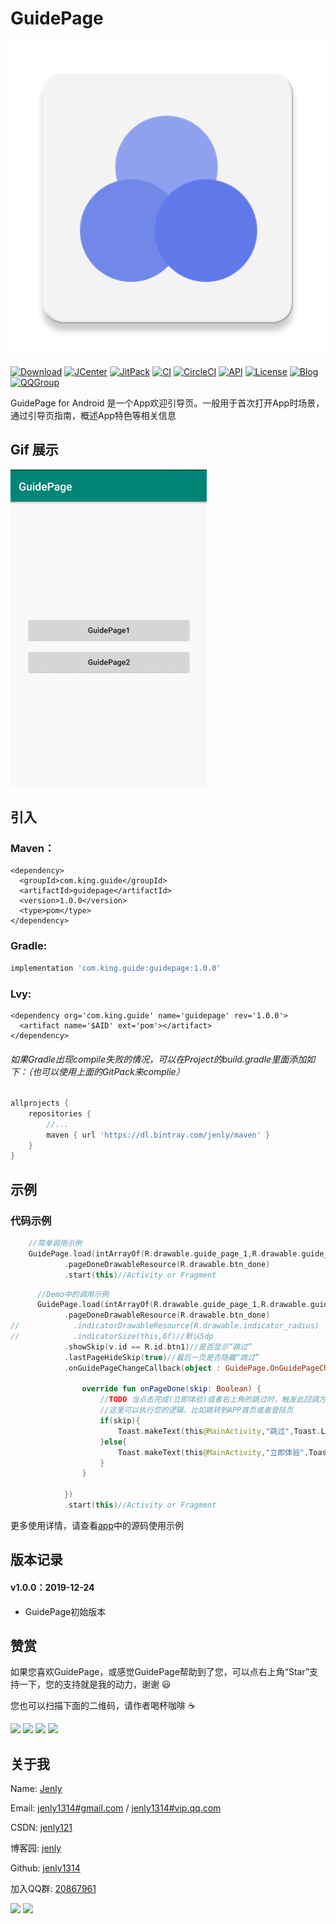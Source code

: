 # GuidePage

![Image](app/src/main/ic_launcher-web.png)

[![Download](https://img.shields.io/badge/download-App-blue.svg)](https://raw.githubusercontent.com/jenly1314/GuidePage/master/app/release/app-release.apk)
[![JCenter](https://img.shields.io/badge/JCenter-1.0.0-46C018.svg)](https://bintray.com/beta/#/jenly/maven/guidepage)
[![JitPack](https://jitpack.io/v/jenly1314/GuidePage.svg)](https://jitpack.io/#jenly1314/GuidePage)
[![CI](https://travis-ci.org/jenly1314/GuidePage.svg?branch=master)](https://travis-ci.org/jenly1314/GuidePage)
[![CircleCI](https://circleci.com/gh/jenly1314/GuidePage.svg?style=svg)](https://circleci.com/gh/jenly1314/GuidePage)
[![API](https://img.shields.io/badge/API-16%2B-blue.svg?style=flat)](https://android-arsenal.com/api?level=16)
[![License](https://img.shields.io/badge/license-MIT-blue.svg)](https://opensource.org/licenses/mit-license.php)
[![Blog](https://img.shields.io/badge/blog-Jenly-9933CC.svg)](https://jenly1314.github.io/)
[![QQGroup](https://img.shields.io/badge/QQGroup-20867961-blue.svg)](http://shang.qq.com/wpa/qunwpa?idkey=8fcc6a2f88552ea44b1411582c94fd124f7bb3ec227e2a400dbbfaad3dc2f5ad)

GuidePage for Android 是一个App欢迎引导页。一般用于首次打开App时场景，通过引导页指南，概述App特色等相关信息

## Gif 展示
![Image](GIF.gif)


## 引入

### Maven：
```maven
<dependency>
  <groupId>com.king.guide</groupId>
  <artifactId>guidepage</artifactId>
  <version>1.0.0</version>
  <type>pom</type>
</dependency>
```
### Gradle:
```gradle
implementation 'com.king.guide:guidepage:1.0.0'
```

### Lvy:
```lvy
<dependency org='com.king.guide' name='guidepage' rev='1.0.0'>
  <artifact name='$AID' ext='pom'></artifact>
</dependency>
```

###### 如果Gradle出现compile失败的情况，可以在Project的build.gradle里面添加如下：（也可以使用上面的GitPack来complie）
```gradle
allprojects {
    repositories {
        //...
        maven { url 'https://dl.bintray.com/jenly/maven' }
    }
}
```

## 示例

### 代码示例

```Kotlin
    //简单调用示例
    GuidePage.load(intArrayOf(R.drawable.guide_page_1,R.drawable.guide_page_2,R.drawable.guide_page_3,R.drawable.guide_page_4))
            .pageDoneDrawableResource(R.drawable.btn_done)
            .start(this)//Activity or Fragment
```

```Kotlin
      //Demo中的调用示例
      GuidePage.load(intArrayOf(R.drawable.guide_page_1,R.drawable.guide_page_2,R.drawable.guide_page_3,R.drawable.guide_page_4))
            .pageDoneDrawableResource(R.drawable.btn_done)
//            .indicatorDrawableResource(R.drawable.indicator_radius)
//            .indicatorSize(this,6f)//默认5dp
            .showSkip(v.id == R.id.btn1)//是否显示“跳过”
            .lastPageHideSkip(true)//最后一页是否隐藏“跳过”
            .onGuidePageChangeCallback(object : GuidePage.OnGuidePageChangeCallback{//引导页改变回调接口

                override fun onPageDone(skip: Boolean) {
                    //TODO 当点击完成(立即体验)或者右上角的跳过时，触发此回调方法
                    //这里可以执行您的逻辑，比如跳转到APP首页或者登陆页
                    if(skip){
                        Toast.makeText(this@MainActivity,"跳过",Toast.LENGTH_SHORT).show()
                    }else{
                        Toast.makeText(this@MainActivity,"立即体验",Toast.LENGTH_SHORT).show()
                    }
                }

            })
            .start(this)//Activity or Fragment

```

更多使用详情，请查看[app](app)中的源码使用示例

## 版本记录

#### v1.0.0：2019-12-24
*  GuidePage初始版本

## 赞赏
如果您喜欢GuidePage，或感觉GuidePage帮助到了您，可以点右上角“Star”支持一下，您的支持就是我的动力，谢谢 :smiley:<p>
您也可以扫描下面的二维码，请作者喝杯咖啡 :coffee:
    <div>
        <img src="https://jenly1314.github.io/image/pay/wxpay.png" width="280" heght="350">
        <img src="https://jenly1314.github.io/image/pay/alipay.png" width="280" heght="350">
        <img src="https://jenly1314.github.io/image/pay/qqpay.png" width="280" heght="350">
        <img src="https://jenly1314.github.io/image/alipay_red_envelopes.jpg" width="233" heght="350">
    </div>

## 关于我
   Name: <a title="关于作者" href="https://about.me/jenly1314" target="_blank">Jenly</a>

   Email: <a title="欢迎邮件与我交流" href="mailto:jenly1314@gmail.com" target="_blank">jenly1314#gmail.com</a> / <a title="给我发邮件" href="mailto:jenly1314@vip.qq.com" target="_blank">jenly1314#vip.qq.com</a>

   CSDN: <a title="CSDN博客" href="http://blog.csdn.net/jenly121" target="_blank">jenly121</a>

   博客园: <a title="博客园" href="https://www.cnblogs.com/jenly" target="_blank">jenly</a>

   Github: <a title="Github开源项目" href="https://github.com/jenly1314" target="_blank">jenly1314</a>

   加入QQ群: <a title="点击加入QQ群" href="http://shang.qq.com/wpa/qunwpa?idkey=8fcc6a2f88552ea44b1411582c94fd124f7bb3ec227e2a400dbbfaad3dc2f5ad" target="_blank">20867961</a>
   <div>
       <img src="https://jenly1314.github.io/image/jenly666.png">
       <img src="https://jenly1314.github.io/image/qqgourp.png">
   </div>
